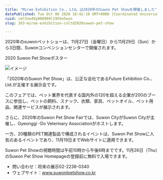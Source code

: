 ```yaml
---
title: "Mirae Exhibition Co.、Ltd。は2020年のSuwon Pet Showを開催しました"
datePublished: Tue Oct 06 2020 18:42:18 GMT+0000 (Coordinated Universal Time)
cuid: cm72nw49y000909l295he5wsn
slug: 103-mirae-exhibition-coltd2020suwon-pet-show

---
```



2020年のsuwonペットショーは、11月27日（金曜日）から11月29日（Sun）から3日間、Suwonコンベンションセンターで開催されます。

2020 Suwon Pet Showポスター

![イメージ](https://cdn.hashnode.com/res/hashnode/image/upload/v1739410145794/51fcb3e4-7b41-4750-b416-08681ab68c03.jpeg)

「2020年のSuwon Pet Show」は、公正な会社であるFuture Exhibition Co.、Ltd.が主催する展示会です。

このフェアでは、ペット業界を代表する国内外の120を超える企業が200のブースに参加し、ペットの飼料、スナック、衣類、家具、ペットオイル、ペット用品、関連サービスが展示されます。

さらに、2020年のSuwon Pet Show Fairでは、Suwon CityがSuwon Cityが主催し、Gyeonggi -Do Veterinary Associationがホストします。

一方、20種類のPET関連製品で構成されるイベントは、Suwon Pet Showに人気のあるイベントであり、11月19日までWebサイトに適用できます。

Suwon Pet Showの視聴時間は午前10時から午後6時までです。11月26日（Thu）のSuwon Pet Show Homepageの登録前に無料で入場できます。

- 問い合わせ：将来の展示02-2238-0340
- ウェブサイト：www.suwonlpetshow.co.kr